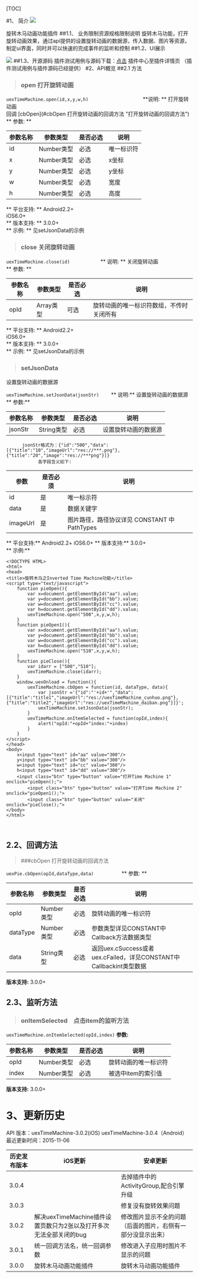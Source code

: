 [TOC]
 
#1、 简介 [![](http://appcan-download.oss-cn-beijing.aliyuncs.com/%E5%85%AC%E6%B5%8B%2Fgf.png)]() 
 
 旋转木马动画功能插件
##1.1、 业务限制资源规格限制说明
旋转木马功能，打开旋转动画效果，通过api提供的设置旋转动画的数据源，传入数据、图片等资源，制定ui界面，同时并可以快速的完成事件的监听和控制
##1.2、UI展示
 
 ![](http://newdocx.appcan.cn/docximg/151226n2015e6x16g.png)
##1.3、开源源码
插件测试用例与源码下载：[点击](http://plugin.appcan.cn/details.html?id=191_index) 插件中心至插件详情页 （插件测试用例与插件源码已经提供）
#2、API概览
 ##2.1              方法

> ###           open 打开旋转动画

        

`uexTimeMachine.open(id,x,y,w,h)                    `
**说明:       **
打开旋转动画                  
回调 [cbOpen](#cbOpen 打开旋转动画的回调方法 "打开旋转动画的回调方法")
**      参数:     **

|参数名称|参数类型 | 是否必选|  说明 |
|------|-----|--------|------- |
|id|Number类型|必选|唯一标识符|
|x|Number类型|必选|x坐标|
|y|Number类型|必选|y坐标|
|w|Number类型|必选|宽度|
|h|Number类型|必选|高度|
 
**  平台支持:       **
Android2.2+                 
iOS6.0+                 
**          版本支持:       **
3.0.0+                  
**          示例:     **
      见setJsonData的示例                   
> ###       close 关闭旋转动画

    

`uexTimeMachine.close(id)           `
**      说明: **
关闭旋转动画          
**  参数: **

|参数名称|参数类型 | 是否必选|  说明 |
|------|-----|--------|------- |
|opId|Array类型|可选|旋转动画的唯一标识符数组，不传时关闭所有|
 
 
**  平台支持:   **
Android2.2+         
iOS6.0+         
**      版本支持:   **
3.0.0+          
**      示例: **
                      见setJsonData的示例           
> ###   setJsonData　

设置旋转动画的数据源

`uexTimeMachine.setJsonData(jsonStr)    `
**  说明:**
设置旋转动画的数据源  
**  参数:**

|参数名称|参数类型 | 是否必选|  说明 |
|------|-----|--------|------- |
|jsonStr|String类型|必选|设置旋转动画的数据源 |
````
      jsonStr格式为：{"id":"500","data":[{"title":"10","imageUrl":"res://***.png"},{"title":"20","image":"res://***png"}]}  
            各字段含义如下:    
````
|               参数          |               是否必须            |               说明          |
|-----|-----|-----|
|               id          |               是           |               唯一标示符           |
|               data            |               是           |               数据关键字           |
|               imageUrl            |               是           |               图片路径，路径协议详见 CONSTANT 中PathTypes         |
**      平台支持:**
Android2.2+ 
iOS6.0+ 
**      版本支持:**
3.0.0+  
**      示例:**

```
<!DOCTYPE HTML>
<html>
<head>
<title>旋转木马之Inverted Time Machine功能</title>
<script type="text/javascript">
    function pieOpen(){
        var x=document.getElementById("aa").value;
        var y=document.getElementById("bb").value;
        var w=document.getElementById("cc").value;
        var h=document.getElementById("dd").value;
        uexTimeMachine.open("500",x,y,w,h);
    }
    function pieOpen1(){
        var x=document.getElementById("aa").value;
        var y=document.getElementById("bb").value;
        var w=document.getElementById("cc").value;
        var h=document.getElementById("dd").value;
        uexTimeMachine.open("510",x,y,w,h);
    }
    function pieClose(){
        var idarr = ["500","510"];
        uexTimeMachine.close(idarr);
    }
    window.uexOnload = function(){
        uexTimeMachine.cbOpen = function(id, dataType, data){
            var jsonStr ='{"id":"'+id+'","data":[{"title":"title1","imageUrl":"res://uexTimeMachine_cunhuo.png"},{"title":"title2","imageUrl":"res://uexTimeMachine_daiban.png"}]}';
            uexTimeMachine.setJsonData(jsonStr);
        }
        uexTimeMachine.onItemSelected = function(opId,index){
            alert("opId:"+opId+"index:"+index)
        }
    }
</script>
</head>
<body>
    x<input type="text" id="aa" value="300"/>
    y<input type="text" id="bb" value="300"/>
    w<input type="text" id="cc" value="300"/>
    h<input type="text" id="dd" value="300"/>
    <input class="btn" type="button" value="打开Time Machine 1" onclick="pieOpen();">
        <input class="btn" type="button" value="打开Time Machine 2" onclick="pieOpen1();">
        <input class="btn" type="button" value="关闭" onclick="pieClose();">
</body>
</html>



```
## 2.2、回调方法

> ###cbOpen 打开旋转动画的回调方法

    

`uexPie.cbOpen(opId,dataType,data)          `
**          参数: **

|参数名称|参数类型 | 是否必选|  说明 |
|------|-----|--------|------- |
|opId|Number类型|必选|旋转动画的唯一标识符 |
|dataType|Number类型|必选|参数类型详见CONSTANT中Callback方法数据类型 |
|data|String类型|必选|返回uex.cSuccess或者uex.cFailed，详见CONSTANT中Callbackint类型数据 |
 
**版本支持:**
3.0.0+    

## 2.3、监听方法
> ### onItemSelected　点击item的监听方法

`uexTimeMachine.onItemSelected(opId,index)`
**参数:**

|参数名称|参数类型 | 是否必选|  说明 |
|------|-----|--------|------- |
|opId|Number类型|必选|旋转动画的唯一标识符 |
|index|Number类型|必选|被选中item的索引值 |
 
**版本支持:**
3.0.0+    

# 3、更新历史
API 版本：uexTimeMachine-3.0.2(iOS) uexTimeMachine-3.0.4（Android）
最近更新时间：2015-11-06

|  历史发布版本 | iOS更新  | 安卓更新  |
| ------------ | ------------ | ------------ |
| 3.0.4  |   | 去掉插件中的ActivityGroup,配合引擎升级  |
| 3.0.3  |   | 修复没有旋转效果问题  |
| 3.0.2  |  解决uexTimeMachine插件设置页数只为2张以及打开多次无法全部关闭的bug | 修改图片显示不全的问题（后面的图片，右侧有一部分没显示出来） |
| 3.0.1  | 统一回调方法名，统一回调参数| 修改进入子应用时图片不显示的问题|
| 3.0.0  | 旋转木马动画功能插件  | 旋转木马动画功能插件|